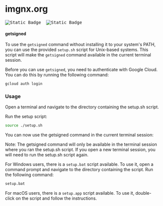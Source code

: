 # imgnx.org

<pre>
<img alt="Static Badge" src="https://img.shields.io/badge/Apple_(Silicon)-Tested_👍-blue">  <img alt="Static Badge" src="https://img.shields.io/badge/Windows_(Intel)-Not_tested-red">
</pre>

#### getsigned

To use the `getsigned` command without installing it to your system's PATH, you can use the provided `setup.sh` script for Unix-based systems. This script will make the `getsigned` command available in the current terminal session.

Before you can use `getsigned`, you need to authenticate with Google Cloud. You can do this by running the following command:

```sh
gcloud auth login
```

### Usage

Open a terminal and navigate to the directory containing the setup.sh script.

Run the setup script:

```sh
source ./setup.sh
```

You can now use the getsigned command in the current terminal session:

Note: The getsigned command will only be available in the terminal session where you ran the setup.sh script. If you open a new terminal session, you will need to run the setup.sh script again.

For Windows users, there is a `setup.bat` script available. To use it, open a command prompt and navigate to the directory containing the script. Run the following command:

```bat
setup.bat
```

For macOS users, there is a `setup.app` script available. To use it, double-click on the script and follow the instructions.

